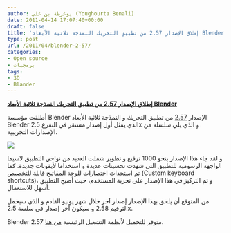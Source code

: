 ```yaml
---
author: يوغرطة بن علي (Youghourta Benali)
date: 2011-04-14 17:07:40+00:00
draft: false
title: 'إطلاق الإصدار 2.57 من تطبيق التحريك النمذجة ثلاثية الأبعاد Blender '
type: post
url: /2011/04/blender-2-57/
categories:
- Open source
- برمجيات
tags:
- 3D
- Blander
---
```


[**إطلاق الإصدار 2.57 من تطبيق التحريك النمذجة ثلاثية الأبعاد Blender**](http://www.it-scoop.com/2011/04/blender-2-57/)


أطلقت مؤسسة Blender الإصدار [2.57](http://www.blender.org/development/release-logs/blender-257/) من تطبيق التحريك و النمذجة ثلاثية الأبعاد Blender الذي يمثل أول إصدار مستقر في التفرع 2.5x و الذي يلي سلسلة من الإصدارات التجريبية.

[![](http://www.blender.org/typo3temp/pics/2ac73ecb47.jpg )
](http://www.it-scoop.com/2011/04/blender-2-57/)

و لقد جاء هذا الإصدار بنحو 1000 ترقيع و تطوير شملت العديد من نواحي التطبيق لاسيما الواجهة الرسومية للتطبيق التي شهدت تحسينات عديدة و استخداما لأيقونات جديدة. كما تم استحداث اختصارات للوحة المفاتيح قابلة للتخصيص (Custom keyboard shortcuts)، و تم التركيز في هذا الإصدار على تجربة المستخدم، حيث أصبح التطبيق أسهل للاستعمال.

من المتوقع أن يلحق بهذا الإصدار إصدار آخر خلال شهر يونيو القادم و الذي سيحمل الترقيم 2.58 و سيكون آخر إصدار في سلسة 2.5x.

Blender 2.57 متوفر للتحميل لأنظمة التشغيل الرئيسية [من هنا](http://www.blender.org/download/get-blender/).




